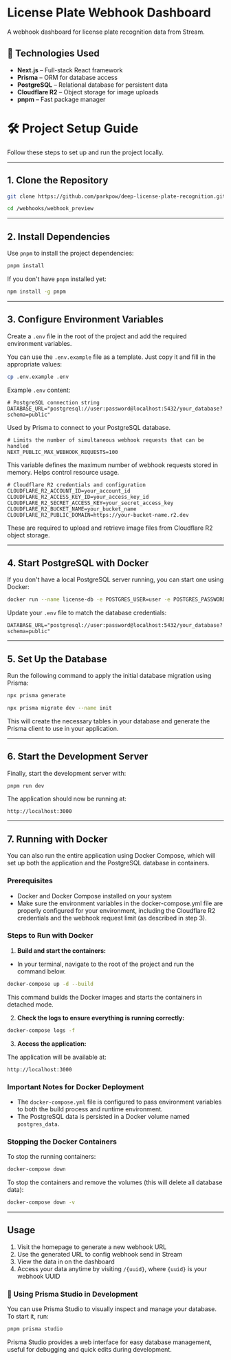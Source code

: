 # License Plate Webhook Dashboard

A webhook dashboard for license plate recognition data from Stream.

## 🧰 Technologies Used

- **Next.js** – Full-stack React framework
- **Prisma** – ORM for database access
- **PostgreSQL** – Relational database for persistent data
- **Cloudflare R2** – Object storage for image uploads
- **pnpm** – Fast package manager

# 🛠️ Project Setup Guide

Follow these steps to set up and run the project locally.

---

## 1. Clone the Repository

```bash
git clone https://github.com/parkpow/deep-license-plate-recognition.git

cd /webhooks/webhook_preview
```

---

## 2. Install Dependencies

Use `pnpm` to install the project dependencies:

```bash
pnpm install
```

If you don't have `pnpm` installed yet:

```bash
npm install -g pnpm
```

---

## 3. Configure Environment Variables

Create a `.env` file in the root of the project and add the required environment variables.

You can use the `.env.example` file as a template. Just copy it and fill in the appropriate values:

```bash
cp .env.example .env
```

Example `.env` content:

```env
# PostgreSQL connection string
DATABASE_URL="postgresql://user:password@localhost:5432/your_database?schema=public"
```

Used by Prisma to connect to your PostgreSQL database.

```env
# Limits the number of simultaneous webhook requests that can be handled
NEXT_PUBLIC_MAX_WEBHOOK_REQUESTS=100
```

This variable defines the maximum number of webhook requests stored in memory. Helps control resource usage.

```env
# Cloudflare R2 credentials and configuration
CLOUDFLARE_R2_ACCOUNT_ID=your_account_id
CLOUDFLARE_R2_ACCESS_KEY_ID=your_access_key_id
CLOUDFLARE_R2_SECRET_ACCESS_KEY=your_secret_access_key
CLOUDFLARE_R2_BUCKET_NAME=your_bucket_name
CLOUDFLARE_R2_PUBLIC_DOMAIN=https://your-bucket-name.r2.dev
```

These are required to upload and retrieve image files from Cloudflare R2 object storage.

---

## 4. Start PostgreSQL with Docker

If you don't have a local PostgreSQL server running, you can start one using Docker:

```bash
docker run --name license-db -e POSTGRES_USER=user -e POSTGRES_PASSWORD=password -e POSTGRES_DB=your_database -p 5432:5432 -d postgres
```

Update your `.env` file to match the database credentials:

```env
DATABASE_URL="postgresql://user:password@localhost:5432/your_database?schema=public"
```

---

## 5. Set Up the Database

Run the following command to apply the initial database migration using Prisma:

```bash
npx prisma generate

npx prisma migrate dev --name init
```

This will create the necessary tables in your database and generate the Prisma client to use in your application.

---

## 6. Start the Development Server

Finally, start the development server with:

```bash
pnpm run dev
```

The application should now be running at:

```
http://localhost:3000
```

---

## 7. Running with Docker

You can also run the entire application using Docker Compose, which will set up both the application and the PostgreSQL database in containers.

### Prerequisites

- Docker and Docker Compose installed on your system
- Make sure the environment variables in the docker-compose.yml file are properly configured for your environment, including the Cloudflare R2 credentials and the webhook request limit (as described in step 3).

### Steps to Run with Docker

1. **Build and start the containers:**

- In your terminal, navigate to the root of the project and run the command below.

```bash
docker-compose up -d --build
```

This command builds the Docker images and starts the containers in detached mode.

2. **Check the logs to ensure everything is running correctly:**

```bash
docker-compose logs -f
```

3. **Access the application:**

The application will be available at:

```
http://localhost:3000
```

### Important Notes for Docker Deployment

- The `docker-compose.yml` file is configured to pass environment variables to both the build process and runtime environment.
- The PostgreSQL data is persisted in a Docker volume named `postgres_data`.

### Stopping the Docker Containers

To stop the running containers:

```bash
docker-compose down
```

To stop the containers and remove the volumes (this will delete all database data):

```bash
docker-compose down -v
```

---

## Usage

1. Visit the homepage to generate a new webhook URL
2. Use the generated URL to config webhook send in Stream
3. View the data in on the dashboard
4. Access your data anytime by visiting `/{uuid}`, where `{uuid}` is your webhook UUID

### 🔧 Using Prisma Studio in Development

You can use Prisma Studio to visually inspect and manage your database. To start it, run:

```bash
pnpm prisma studio
```

Prisma Studio provides a web interface for easy database management, useful for debugging and quick edits during development.
